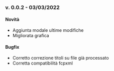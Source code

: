 ### v. 0.0.2 - 03/03/2022

#### Novità
- Aggiunta modale ultime modifiche
- Migliorata grafica

#### Bugfix
- Corretto correzione titoli su file già processato
- Corretta compatibilità fcpxml